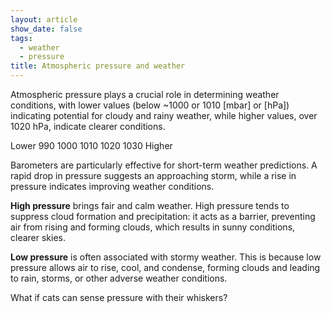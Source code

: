```yaml
---
layout: article
show_date: false
tags: 
  - weather
  - pressure
title: Atmospheric pressure and weather
---
```


Atmospheric pressure plays a crucial role in determining weather conditions, with lower values (below ~1000 or 1010 [mbar] or [hPa]) indicating potential for cloudy and rainy weather, while higher values, over 1020 hPa, indicate clearer conditions.  

<p class="center" width="600px">
<i class="fa-solid fa-arrow-left-long"></i> Lower <i class="fa-duotone fa-solid fa-cloud-bolt"></i><i class="fa-duotone fa-solid fa-cloud-showers-heavy"></i> 990 <i class="fa-duotone fa-solid fa-cloud-rain"></i> 1000 <i class="fa-duotone fa-solid fa-cloud"></i> 1010 <i class="fa-duotone fa-solid fa-cloud-sun"></i> 1020 <i class="fa-duotone fa-solid fa-cloud-sun"></i><i class="fa-solid fa-sun"></i> 1030 <i class="fa-duotone fa-solid fa-sun"></i> Higher <i class="fa-solid fa-arrow-right-long"></i>
</p>

Barometers are particularly effective for short-term weather predictions. A rapid drop in pressure suggests an approaching storm, while a rise in pressure indicates improving weather conditions.
<!--more-->

**High pressure** brings fair and calm weather. High pressure tends to suppress cloud formation and precipitation: it acts as a barrier, preventing air from rising and forming clouds, which results in sunny conditions, clearer skies.

**Low pressure** is often associated with stormy weather. This is because low pressure allows air to rise, cool, and condense, forming clouds and leading to rain, storms, or other adverse weather conditions.

What if cats can sense pressure with their whiskers? 